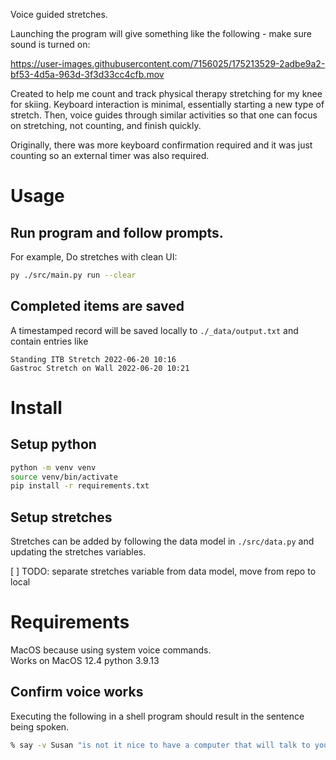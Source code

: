 Voice guided stretches.

Launching the program will give something like the following - make sure sound is turned on:

https://user-images.githubusercontent.com/7156025/175213529-2adbe9a2-bf53-4d5a-963d-3f3d33cc4cfb.mov

Created to help me count and track physical therapy stretching for my knee for skiing.
Keyboard interaction is minimal, essentially starting a new type of stretch. Then, voice guides through similar activities so that one can focus on stretching, not counting, and finish quickly.

Originally, there was more keyboard confirmation required and it was just counting so an external timer was also required.

# Usage

## Run program and follow prompts.

For example, Do stretches with clean UI:

```sh
py ./src/main.py run --clear
```

## Completed items are saved

A timestamped record will be saved locally to `./_data/output.txt` and contain entries like

```
Standing ITB Stretch 2022-06-20 10:16
Gastroc Stretch on Wall 2022-06-20 10:21
```

# Install

## Setup python

```sh
python -m venv venv
source venv/bin/activate
pip install -r requirements.txt
```

## Setup stretches

Stretches can be added by following the data model in `./src/data.py` and updating the stretches variables.

[ ] TODO: separate stretches variable from data model, move from repo to local

# Requirements

MacOS because using system voice commands.  
Works on MacOS 12.4 python 3.9.13

## Confirm voice works

Executing the following in a shell program should result in the sentence being spoken.

```sh
% say -v Susan "is not it nice to have a computer that will talk to you?"
```
